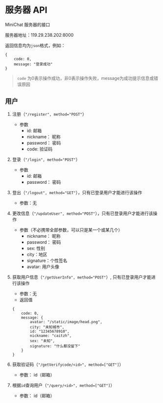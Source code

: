 # 服务器 API
MiniChat 服务器的接口

服务器地址：119.29.238.202:8000

返回信息均为`json`格式，例如：
```
{
    code: 0, 
    message: "登录成功"
}
```
> `code` 为0表示操作成功，非0表示操作失败，message为成功提示信息或错误原因

## 用户
1. 注册（`"/register", method="POST"`）
    * 参数
        - id: 邮箱
        - nickname： 昵称
        - password： 密码
        - code: 验证码

2. 登录（`"/login", method="POST"`）
    * 参数
        - id: 邮箱
        - password： 密码

3. 登出（`"/logout", method="GET"`），只有已登录用户才能进行该操作 
    * 参数：无

4. 更改信息（`"/updateUser", method="POST"`），只有已登录用户才能进行该操作
    * 参数（不必携带全部参数，可以只是某一个或某几个）
        - nickname： 昵称
        - password： 密码
        - sex: 性别
        - city：地区
        - signature：个性签名
        - avatar: 用户头像

5. 获取用户信息（`"/getUserInfo", method="POST"`）, 只有已登录用户才能进行该操作
    * 参数：无
    * 返回值
    ```
    {
        code: 0,
        message: {
            avatar: "/static/image/head.png",
            city: "未知城市",
            id: "12345678910",
            nickname: "caitzh",
            sex: "未知",
            signature: "什么都没留下"
        }
    }
    ```

6. 获取验证码（`"/getVerifycode/<id>", method=["GET"]`）
    * 参数： id（邮箱）

7. 根据`id`查询用户（`"/query/<id>", method=["GET"]`）
    * 参数： id（邮箱）
    
